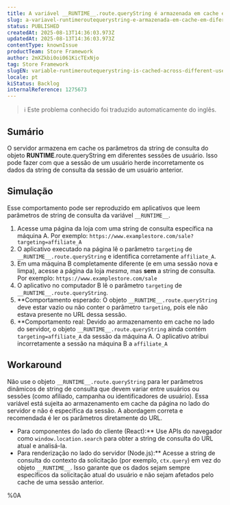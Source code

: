 ```yaml
---
title: A variável __RUNTIME__.route.queryString é armazenada em cache em diferentes sessões de usuário
slug: a-variavel-runtimeroutequerystring-e-armazenada-em-cache-em-diferentes-sessoes-de-usuario
status: PUBLISHED
createdAt: 2025-08-13T14:36:03.973Z
updatedAt: 2025-08-13T14:36:03.973Z
contentType: knownIssue
productTeam: Store Framework
author: 2mXZkbi0oi061KicTExNjo
tag: Store Framework
slugEN: variable-runtimeroutequerystring-is-cached-across-different-user-sessions
locale: pt
kiStatus: Backlog
internalReference: 1275673
---
```


>ℹ️ Este problema conhecido foi traduzido automaticamente do inglês.

## Sumário


O servidor armazena em cache os parâmetros da string de consulta do objeto __RUNTIME__.route.queryString em diferentes sessões de usuário. Isso pode fazer com que a sessão de um usuário herde incorretamente os dados da string de consulta da sessão de um usuário anterior.
## Simulação


Esse comportamento pode ser reproduzido em aplicativos que leem parâmetros de string de consulta da variável `__RUNTIME__`.

1. Acesse uma página da loja com uma string de consulta específica na máquina A. Por exemplo: `https://www.examplestore.com/sale?targeting=affiliate_A`
2. O aplicativo executado na página lê o parâmetro `targeting` de `__RUNTIME__.route.queryString` e identifica corretamente `affiliate_A`.
3. Em uma máquina B completamente diferente (e em uma sessão nova e limpa), acesse a página da loja _mesma_, mas **sem** a string de consulta. Por exemplo: `https://www.examplestore.com/sale`
4. O aplicativo no computador B lê o parâmetro `targeting` de `__RUNTIME__.route.queryString`.
5. **Comportamento esperado: O objeto `__RUNTIME__.route.queryString` deve estar vazio ou não conter o parâmetro `targeting`, pois ele não estava presente no URL dessa sessão.
6. **Comportamento real: Devido ao armazenamento em cache no lado do servidor, o objeto `__RUNTIME__.route.queryString` ainda contém `targeting=affiliate_A` da sessão da máquina A. O aplicativo atribui incorretamente a sessão na máquina B a `affiliate_A`
## Workaround



Não use o objeto `__RUNTIME__.route.queryString` para ler parâmetros dinâmicos de string de consulta que devem variar entre usuários ou sessões (como afiliado, campanha ou identificadores de usuário). Essa variável está sujeita ao armazenamento em cache da página no lado do servidor e não é específica da sessão.
A abordagem correta e recomendada é ler os parâmetros diretamente do URL.

- Para componentes do lado do cliente (React):** Use APIs do navegador como `window.location.search` para obter a string de consulta do URL atual e analisá-la.
- Para renderização no lado do servidor (Node.js):** Acesse a string de consulta do contexto da solicitação (por exemplo, `ctx.query`) em vez do objeto `__RUNTIME__`.
Isso garante que os dados sejam sempre específicos da solicitação atual do usuário e não sejam afetados pelo cache de uma sessão anterior.



%0A